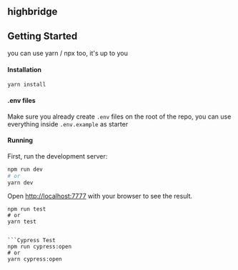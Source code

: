 ## highbridge

## Getting Started

you can use yarn / npx too, it's up to you

#### Installation

```
yarn install
```

#### .env files

Make sure you already create `.env` files on the root of the repo, you can use everything inside `.env.example` as starter

#### Running

First, run the development server:

```bash
npm run dev
# or
yarn dev

```

Open [http://localhost:7777](http://localhost:7777) with your browser to see the result.

````test
npm run test
# or
yarn test


```Cypress Test
npm run cypress:open
# or
yarn cypress:open
````
